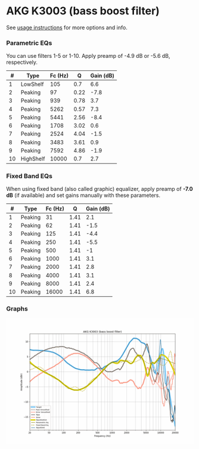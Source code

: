# AKG K3003 (bass boost filter)
See [usage instructions](https://github.com/jaakkopasanen/AutoEq#usage) for more options and info.

### Parametric EQs
You can use filters 1-5 or 1-10. Apply preamp of -4.9 dB or -5.6 dB, respectively.

|   # | Type      |   Fc (Hz) |    Q |   Gain (dB) |
|-----|-----------|-----------|------|-------------|
|   1 | LowShelf  |       105 | 0.7  |         6.6 |
|   2 | Peaking   |        97 | 0.22 |        -7.8 |
|   3 | Peaking   |       939 | 0.78 |         3.7 |
|   4 | Peaking   |      5262 | 0.57 |         7.3 |
|   5 | Peaking   |      5441 | 2.56 |        -8.4 |
|   6 | Peaking   |      1708 | 3.02 |         0.6 |
|   7 | Peaking   |      2524 | 4.04 |        -1.5 |
|   8 | Peaking   |      3483 | 3.61 |         0.9 |
|   9 | Peaking   |      7592 | 4.86 |        -1.9 |
|  10 | HighShelf |     10000 | 0.7  |         2.7 |

### Fixed Band EQs
When using fixed band (also called graphic) equalizer, apply preamp of **-7.0 dB** (if available) and set gains manually with these parameters.

|   # | Type    |   Fc (Hz) |    Q |   Gain (dB) |
|-----|---------|-----------|------|-------------|
|   1 | Peaking |        31 | 1.41 |         2.1 |
|   2 | Peaking |        62 | 1.41 |        -1.5 |
|   3 | Peaking |       125 | 1.41 |        -4.4 |
|   4 | Peaking |       250 | 1.41 |        -5.5 |
|   5 | Peaking |       500 | 1.41 |        -1   |
|   6 | Peaking |      1000 | 1.41 |         3.1 |
|   7 | Peaking |      2000 | 1.41 |         2.8 |
|   8 | Peaking |      4000 | 1.41 |         3.1 |
|   9 | Peaking |      8000 | 1.41 |         2.4 |
|  10 | Peaking |     16000 | 1.41 |         6.8 |

### Graphs
![](./AKG%20K3003%20(bass%20boost%20filter).png)
